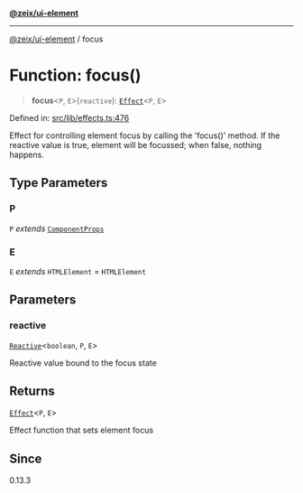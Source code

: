 [**@zeix/ui-element**](../README.md)

***

[@zeix/ui-element](../globals.md) / focus

# Function: focus()

> **focus**\<`P`, `E`\>(`reactive`): [`Effect`](../type-aliases/Effect.md)\<`P`, `E`\>

Defined in: [src/lib/effects.ts:476](https://github.com/zeixcom/ui-element/blob/09c98ef25d6964a68bdac33e61f389dd027c5b92/src/lib/effects.ts#L476)

Effect for controlling element focus by calling the 'focus()' method.
If the reactive value is true, element will be focussed; when false, nothing happens.

## Type Parameters

### P

`P` *extends* [`ComponentProps`](../type-aliases/ComponentProps.md)

### E

`E` *extends* `HTMLElement` = `HTMLElement`

## Parameters

### reactive

[`Reactive`](../type-aliases/Reactive.md)\<`boolean`, `P`, `E`\>

Reactive value bound to the focus state

## Returns

[`Effect`](../type-aliases/Effect.md)\<`P`, `E`\>

Effect function that sets element focus

## Since

0.13.3
